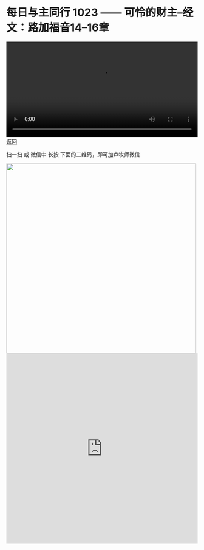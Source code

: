 # 每日与主同行 1023 —— 可怜的财主–经文：路加福音14–16章

<video width='100%' controls src='https://go2024.simai.life/api?redirect=https://r2.savefamily.net/@pastorpaulqiankunlu618/VEHb2Wg0Pdo.mp4?metric=PastorLu%26keyword=webpage%26type=video%26bot=26%26to=webpage'></video>
<a href='../daily.html'> 返回 </a>
<p>扫一扫 或 微信中 长按 下面的二维码，即可加卢牧师微信</p>
<img src='https://r2.savefamily.net/OVagt1.JPG' width='500px' />



<iframe width="100%" height="500" src="https://www.youtube.com/embed/VEHb2Wg0Pdo?si=zz5OCgHQvyW71w8c&amp;controls=0" title="YouTube video player" frameborder="0" allow="accelerometer; autoplay; clipboard-write; encrypted-media; gyroscope; picture-in-picture; web-share" referrerpolicy="strict-origin-when-cross-origin" allowfullscreen></iframe>